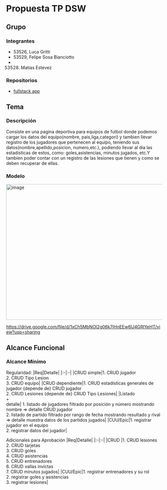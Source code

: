 # Propuesta TP DSW

## Grupo
### Integrantes
* 53526, Luca Gritti
* 53529, Felipe Sosa Bianciotto
* 53528. Matias Estevez

### Repositorios
* [fullstack app](https://github.com/felisosa/TP-Back-Estevez-Sosa-Gritti.git)

## Tema
### Descripción
Consiste en una pagina deportiva para equipos de futbol donde podemos cargar los datos del equipo(nombre, pais,liga,categori) y tambien llevar registro de los jugadores que pertenecen al equipo, teniendo sus datos(nombre,apellido,posicion, numero,etc.), podiendo llevar al dia las  estadisticas de estos, como: goles,asistencias, minutos jugados, etc.Y tambien poder contar con un registro de las lesiones que tienen y como se deben recuperar de ellas.

### Modelo
<img width="797" height="438" alt="image" src="https://github.com/user-attachments/assets/3e2f7495-be59-4f42-864b-762a73655e58" />

https://drive.google.com/file/d/1xCh5MbNOI2g06k7jHnEEw6lJ4GRlYeHT/view?usp=sharing


## Alcance Funcional 

### Alcance Mínimo
 

Regularidad:
|Req|Detalle|
|:-|:-|
|CRUD simple|1. CRUD jugador<br>2. CRUD Tipo Lesion<br>3. CRUD equipo|
|CRUD dependiente|1. CRUD estadísticas generales de jugador {depende de} CRUD jugador<br>2. CRUD Lesiones {depende de} CRUD Tipo Lesiones|
|Listado<br>+<br>detalle| 1. listado de jugadores filtrado por posición y número mostrando nombre => detalle CRUD jugador<br> 2. listado de partido filtrado por rango de fecha mostrando resultado y rival => detalle muestra datos de los partidos jugados|
|CUU/Epic|1. registrar jugador en el equipo<br>2. registrar datos del jugador|


Adicionales para Aprobación
|Req|Detalle|
|:-|:-|
|CRUD |1. CRUD lesiones<br>2. CRUD tarjetas<br>3. CRUD goles<br>4. CRUD asistencias<br>5. CRUD entrenadores<br>6. CRUD vallas invictas<br>7. CRUD minutos jugados|
|CUU/Epic|1. registrar entrenadores y su rol<br>2. registrar goles y asistencias<br>3. registrar lesiones|



